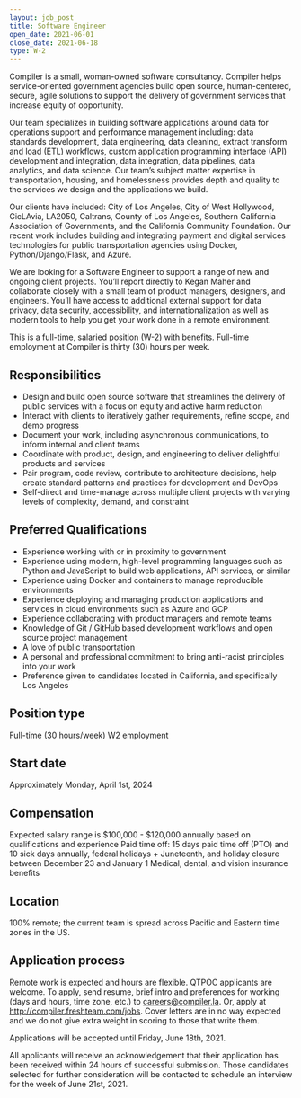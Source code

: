 ```yaml
---
layout: job_post
title: Software Engineer
open_date: 2021-06-01
close_date: 2021-06-18
type: W-2
---
```


Compiler is a small, woman-owned software consultancy. Compiler helps service-oriented government agencies build open source, human-centered, secure, agile solutions to support the delivery of government services that increase equity of opportunity.

Our team specializes in building software applications around data for operations support and performance management including: data standards development, data engineering, data cleaning, extract transform and load (ETL) workflows, custom application programming interface (API) development and integration, data integration, data pipelines, data analytics, and data science. Our team’s subject matter expertise in transportation, housing, and homelessness provides depth and quality to the services we design and the applications we build.

Our clients have included: City of Los Angeles, City of West Hollywood, CicLAvia, LA2050, Caltrans, County of Los Angeles, Southern California Association of Governments, and the California Community Foundation. Our recent work includes building and integrating payment and digital services technologies for public transportation agencies using Docker, Python/Django/Flask, and Azure.

We are looking for a Software Engineer to support a range of new and ongoing client projects. You’ll report directly to Kegan Maher and collaborate closely with a small team of product managers, designers, and engineers. You’ll have access to additional external support for data privacy, data security, accessibility, and internationalization as well as modern tools to help you get your work done in a remote environment.

This is a full-time, salaried position (W-2) with benefits. Full-time employment at Compiler is thirty (30) hours per week.

## Responsibilities

- Design and build open source software that streamlines the delivery of public services with a focus on equity and active harm reduction
- Interact with clients to iteratively gather requirements, refine scope, and demo progress
- Document your work, including asynchronous communications, to inform internal and client teams
- Coordinate with product, design, and engineering to deliver delightful products and services
- Pair program, code review, contribute to architecture decisions, help create standard patterns and practices for development and DevOps
- Self-direct and time-manage across multiple client projects with varying levels of complexity, demand, and constraint

## Preferred Qualifications

- Experience working with or in proximity to government
- Experience using modern, high-level programming languages such as Python and JavaScript to build web applications, API services, or similar
- Experience using Docker and containers to manage reproducible environments
- Experience deploying and managing production applications and services in cloud environments such as Azure and GCP
- Experience collaborating with product managers and remote teams
- Knowledge of Git / GitHub based development workflows and open source project management
- A love of public transportation
- A personal and professional commitment to bring anti-racist principles into your work
- Preference given to candidates located in California, and specifically Los Angeles

## Position type

Full-time (30 hours/week) W2 employment

## Start date

Approximately Monday, April 1st, 2024

## Compensation

Expected salary range is $100,000 - $120,000 annually based on qualifications and experience
Paid time off: 15 days paid time off (PTO) and 10 sick days annually, federal holidays + Juneteenth, and holiday closure between December 23 and January 1
Medical, dental, and vision insurance benefits

## Location

100% remote; the current team is spread across Pacific and Eastern time zones in the US.

## Application process

Remote work is expected and hours are flexible. QTPOC applicants are welcome. To apply, send resume, brief intro and preferences for working (days and hours, time zone, etc.) to [careers@compiler.la](mailto:careers@compiler.la). Or, apply at http://compiler.freshteam.com/jobs. Cover letters are in no way expected and we do not give extra weight in scoring to those that write them.

Applications will be accepted until Friday, June 18th, 2021.

All applicants will receive an acknowledgement that their application has been received within 24 hours of successful submission. Those candidates selected for further consideration will be contacted to schedule an interview for the week of June 21st, 2021.
